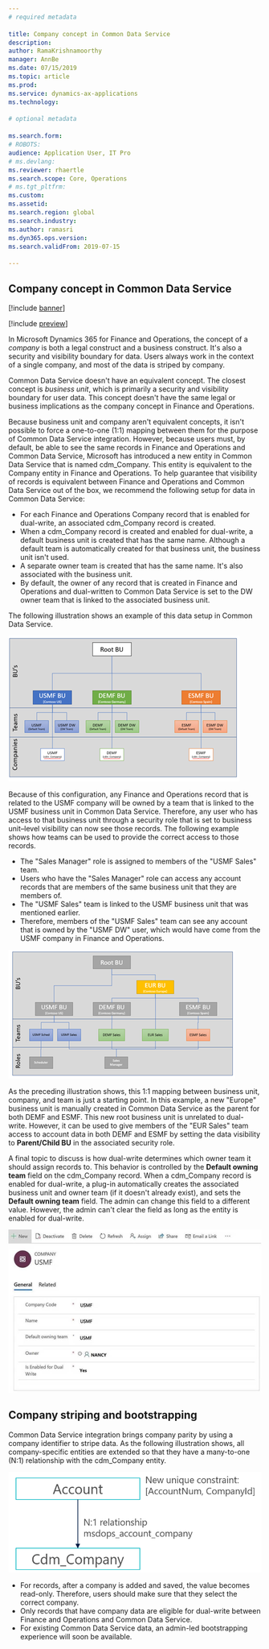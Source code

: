 ```yaml
---
# required metadata

title: Company concept in Common Data Service
description: 
author: RamaKrishnamoorthy 
manager: AnnBe
ms.date: 07/15/2019
ms.topic: article
ms.prod: 
ms.service: dynamics-ax-applications
ms.technology: 

# optional metadata

ms.search.form: 
# ROBOTS: 
audience: Application User, IT Pro
# ms.devlang: 
ms.reviewer: rhaertle
ms.search.scope: Core, Operations
# ms.tgt_pltfrm: 
ms.custom: 
ms.assetid: 
ms.search.region: global
ms.search.industry: 
ms.author: ramasri
ms.dyn365.ops.version: 
ms.search.validFrom: 2019-07-15

---
```


## Company concept in Common Data Service

[!include [banner](../includes/banner.md)]

[!include [preview](../includes/preview-banner.md)]

In Microsoft Dynamics 365 for Finance and Operations, the concept of a *company* is both a legal construct and a business construct. It's also a security and visibility boundary for data. Users always work in the context of a single company, and most of the data is striped by company.

Common Data Service doesn't have an equivalent concept. The closest concept is *business unit*, which is primarily a security and visibility boundary for user data. This concept doesn't have the same legal or business implications as the company concept in Finance and Operations.

Because business unit and company aren't equivalent concepts, it isn't possible to force a one-to-one (1:1) mapping between them for the purpose of Common Data Service integration. However, because users must, by default, be able to see the same records in Finance and Operations and Common Data Service, Microsoft has introduced a new entity in Common Data Service that is named cdm\_Company. This entity is equivalent to the Company entity in Finance and Operations. To help guarantee that visibility of records is equivalent between Finance and Operations and Common Data Service out of the box, we recommend the following setup for data in Common Data Service:

+ For each Finance and Operations Company record that is enabled for dual-write, an associated cdm\_Company record is created.
+ When a cdm\_Company record is created and enabled for dual-write, a default business unit is created that has the same name. Although a default team is automatically created for that business unit, the business unit isn't used.
+ A separate owner team is created that has the same name. It's also associated with the business unit.
+ By default, the owner of any record that is created in Finance and Operations and dual-written to Common Data Service is set to the DW owner team that is linked to the associated business unit.

The following illustration shows an example of this data setup in Common Data Service.

![Data setup in Common Data Service](media/dual-write-company-1.png)

Because of this configuration, any Finance and Operations record that is related to the USMF company will be owned by a team that is linked to the USMF business unit in Common Data Service. Therefore, any user who has access to that business unit through a security role that is set to business unit–level visibility can now see those records. The following example shows how teams can be used to provide the correct access to those records.

+ The "Sales Manager" role is assigned to members of the "USMF Sales" team.
+ Users who have the "Sales Manager" role can access any account records that are members of the same business unit that they are members of.
+ The "USMF Sales" team is linked to the USMF business unit that was mentioned earlier.
+ Therefore, members of the "USMF Sales" team can see any account that is owned by the "USMF DW" user, which would have come from the USMF company in Finance and Operations.

![How teams can be used](media/dual-write-company-2.png)

As the preceding illustration shows, this 1:1 mapping between business unit, company, and team is just a starting point. In this example, a new "Europe" business unit is manually created in Common Data Service as the parent for both DEMF and ESMF. This new root business unit is unrelated to dual-write. However, it can be used to give members of the "EUR Sales" team access to account data in both DEMF and ESMF by setting the data visibility to **Parent/Child BU** in the associated security role.

A final topic to discuss is how dual-write determines which owner team it should assign records to. This behavior is controlled by the **Default owning team** field on the cdm\_Company record. When a cdm\_Company record is enabled for dual-write, a plug-in automatically creates the associated business unit and owner team (if it doesn't already exist), and sets the **Default owning team** field. The admin can change this field to a different value. However, the admin can't clear the field as long as the entity is enabled for dual-write.

![Default owning team field](media/dual-write-default-owning-team.jpg)

## Company striping and bootstrapping

Common Data Service integration brings company parity by using a company identifier to stripe data. As the following illustration shows, all company-specific entities are extended so that they have a many-to-one (N:1) relationship with the cdm\_Company entity.

![N:1 relationship between a company-specific entity and the cdm_Company entity](media/dual-write-bootstrapping.png)

+ For records, after a company is added and saved, the value becomes read-only. Therefore, users should make sure that they select the correct company.
+ Only records that have company data are eligible for dual-write between Finance and Operations and Common Data Service.
+ For existing Common Data Service data, an admin-led bootstrapping experience will soon be available.
